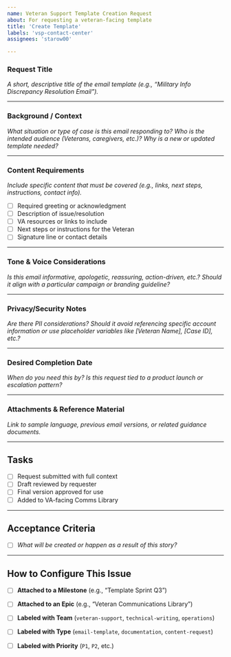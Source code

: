 ```yaml
---
name: Veteran Support Template Creation Request
about: For requesting a veteran-facing template
title: 'Create Template'
labels: 'vsp-contact-center'
assignees: 'starow00'

---
```


### Request Title
_A short, descriptive title of the email template (e.g., “Military Info Discrepancy Resolution Email”)._

---

### Background / Context
_What situation or type of case is this email responding to? Who is the intended audience (Veterans, caregivers, etc.)? Why is a new or updated template needed?_

---

### Content Requirements
_Include specific content that must be covered (e.g., links, next steps, instructions, contact info)._

- [ ] Required greeting or acknowledgment
- [ ] Description of issue/resolution
- [ ] VA resources or links to include
- [ ] Next steps or instructions for the Veteran
- [ ] Signature line or contact details

---

### Tone & Voice Considerations
_Is this email informative, apologetic, reassuring, action-driven, etc.? Should it align with a particular campaign or branding guideline?_

---

### Privacy/Security Notes
_Are there PII considerations? Should it avoid referencing specific account information or use placeholder variables like [Veteran Name], [Case ID], etc.?_

---

### Desired Completion Date
_When do you need this by? Is this request tied to a product launch or escalation pattern?_

---

### Attachments & Reference Material
_Link to sample language, previous email versions, or related guidance documents._

---

## Tasks
- [ ] Request submitted with full context
- [ ] Draft reviewed by requester
- [ ] Final version approved for use
- [ ] Added to VA-facing Comms Library

---

## Acceptance Criteria
- [ ] _What will be created or happen as a result of this story?_

---

## How to Configure This Issue
- [ ] **Attached to a Milestone** (e.g., “Template Sprint Q3”)
- [ ] **Attached to an Epic** (e.g., “Veteran Communications Library”)
- [ ] **Labeled with Team** (`veteran-support`, `technical-writing`, `operations`)
- [ ] **Labeled with Type** (`email-template`, `documentation`, `content-request`)
- [ ] **Labeled with Priority** (`P1`, `P2`, etc.)


